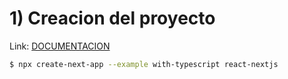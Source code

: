 # 1) Creacion del proyecto

Link: [DOCUMENTACION](https://github.com/vercel/next.js/tree/canary/examples/with-typescript)

```bash
$ npx create-next-app --example with-typescript react-nextjs
```